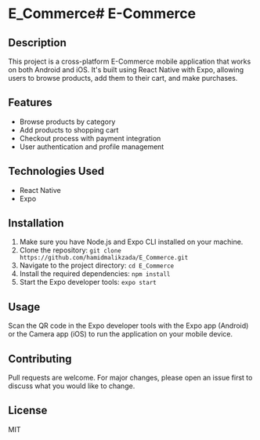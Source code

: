 # E_Commerce# E-Commerce

## Description
This project is a cross-platform E-Commerce mobile application that works on both Android and iOS. It's built using React Native with Expo, allowing users to browse products, add them to their cart, and make purchases.

## Features
- Browse products by category
- Add products to shopping cart
- Checkout process with payment integration
- User authentication and profile management

## Technologies Used
- React Native
- Expo

## Installation
1. Make sure you have Node.js and Expo CLI installed on your machine.
2. Clone the repository: `git clone https://github.com/hamidmalikzada/E_Commerce.git`
3. Navigate to the project directory: `cd E_Commerce`
4. Install the required dependencies: `npm install`
5. Start the Expo developer tools: `expo start`

## Usage
Scan the QR code in the Expo developer tools with the Expo app (Android) or the Camera app (iOS) to run the application on your mobile device.

## Contributing
Pull requests are welcome. For major changes, please open an issue first to discuss what you would like to change.

## License
MIT
